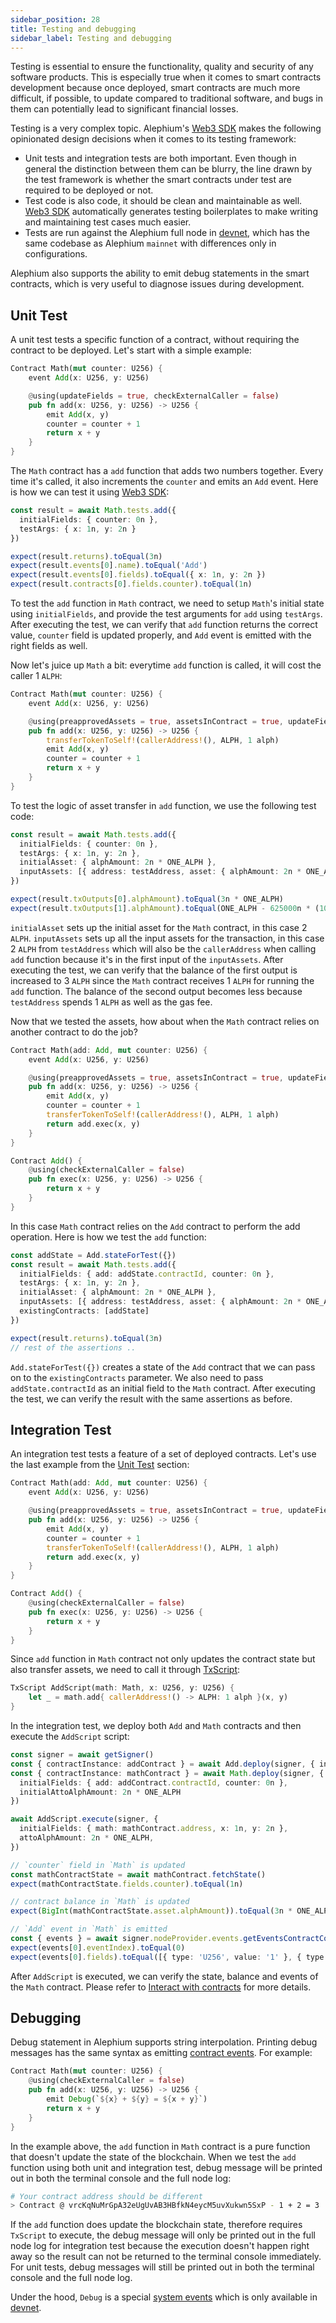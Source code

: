 ```yaml
---
sidebar_position: 28
title: Testing and debugging
sidebar_label: Testing and debugging
---
```


Testing is essential to ensure the functionality, quality and security
of any software products. This is especially true when it comes to
smart contracts development because once deployed, smart contracts are
much more difficult, if possible, to update compared to traditional
software, and bugs in them can potentially lead to significant
financial losses.

Testing is a very complex topic. Alephium's [Web3
SDK](/dapps/alephium-web3) makes the following opinionated design
decisions when it comes to its testing framework:

- Unit tests and integration tests are both important. Even though in
  general the distinction between them can be blurry, the line drawn
  by the test framework is whether the smart contracts under test are
  required to be deployed or not.
- Test code is also code, it should be clean and maintainable as
  well. [Web3 SDK](/dapps/alephium-web3) automatically generates
  testing boilerplates to make writing and maintaining test cases much
  easier.
- Tests are run against the Alephium full node in
  [devnet](/full-node/devnet), which has the same codebase as
  Alephium `mainnet` with differences only in configurations.

Alephium also supports the ability to emit debug statements in the
smart contracts, which is very useful to diagnose issues during
development.

## Unit Test

A unit test tests a specific function of a contract, without requiring
the contract to be deployed. Let's start with a simple example:

```rust
Contract Math(mut counter: U256) {
    event Add(x: U256, y: U256)

    @using(updateFields = true, checkExternalCaller = false)
    pub fn add(x: U256, y: U256) -> U256 {
        emit Add(x, y)
        counter = counter + 1
        return x + y
    }
}
```

The `Math` contract has a `add` function that adds two numbers
together. Every time it's called, it also increments the `counter` and
emits an `Add` event. Here is how we can test it using [Web3
SDK](/dapps/alephium-web3):

```typescript
const result = await Math.tests.add({
  initialFields: { counter: 0n },
  testArgs: { x: 1n, y: 2n }
})

expect(result.returns).toEqual(3n)
expect(result.events[0].name).toEqual('Add')
expect(result.events[0].fields).toEqual({ x: 1n, y: 2n })
expect(result.contracts[0].fields.counter).toEqual(1n)
```

To test the `add` function in `Math` contract, we need to setup
`Math`'s initial state using `initialFields`, and provide the
test arguments for `add` using `testArgs`. After executing the test,
we can verify that `add` function returns the correct value, `counter`
field is updated properly, and `Add` event is emitted with the right
fields as well.

Now let's juice up `Math` a bit: everytime `add` function is called,
it will cost the caller 1 `ALPH`:

```rust
Contract Math(mut counter: U256) {
    event Add(x: U256, y: U256)

    @using(preapprovedAssets = true, assetsInContract = true, updateFields = true, checkExternalCaller = false)
    pub fn add(x: U256, y: U256) -> U256 {
        transferTokenToSelf!(callerAddress!(), ALPH, 1 alph)
        emit Add(x, y)
        counter = counter + 1
        return x + y
    }
}
```

To test the logic of asset transfer in `add` function, we use the
following test code:

```typescript
const result = await Math.tests.add({
  initialFields: { counter: 0n },
  testArgs: { x: 1n, y: 2n },
  initialAsset: { alphAmount: 2n * ONE_ALPH },
  inputAssets: [{ address: testAddress, asset: { alphAmount: 2n * ONE_ALPH } }]
})

expect(result.txOutputs[0].alphAmount).toEqual(3n * ONE_ALPH)
expect(result.txOutputs[1].alphAmount).toEqual(ONE_ALPH - 625000n * (10n ** 11n))
```
`initialAsset` sets up the initial asset for the `Math` contract, in this
case 2 `ALPH`. `inputAssets` sets up all the input assets for the
transaction, in this case 2 `ALPH` from `testAddress` which will also
be the `callerAddress` when calling `add` function because it's in the
first input of the `inputAssets`. After executing the test, we can
verify that the balance of the first output is increased to 3 `ALPH` since
the `Math` contract receives 1 `ALPH` for running the `add` function. The
balance of the second output becomes less because `testAddress` spends
1 `ALPH` as well as the gas fee.

Now that we tested the assets, how about when the `Math` contract
relies on another contract to do the job?

```rust
Contract Math(add: Add, mut counter: U256) {
    event Add(x: U256, y: U256)

    @using(preapprovedAssets = true, assetsInContract = true, updateFields = true, checkExternalCaller = false)
    pub fn add(x: U256, y: U256) -> U256 {
        emit Add(x, y)
        counter = counter + 1
        transferTokenToSelf!(callerAddress!(), ALPH, 1 alph)
        return add.exec(x, y)
    }
}

Contract Add() {
    @using(checkExternalCaller = false)
    pub fn exec(x: U256, y: U256) -> U256 {
        return x + y
    }
}
```
In this case `Math` contract relies on the `Add` contract to perform
the add operation. Here is how we test the `add` function:

```typescript
const addState = Add.stateForTest({})
const result = await Math.tests.add({
  initialFields: { add: addState.contractId, counter: 0n },
  testArgs: { x: 1n, y: 2n },
  initialAsset: { alphAmount: 2n * ONE_ALPH },
  inputAssets: [{ address: testAddress, asset: { alphAmount: 2n * ONE_ALPH } }],
  existingContracts: [addState]
})

expect(result.returns).toEqual(3n)
// rest of the assertions ..
```
`Add.stateForTest({})` creates a state of the `Add` contract that we
can pass on to the `existingContracts` parameter. We also need to pass
`addState.contractId` as an initial field to the `Math` contract. After
executing the test, we can verify the result with the same assertions
as before.

## Integration Test

An integration test tests a feature of a set of deployed
contracts. Let's use the last example from the [Unit Test](#unit-test)
section:

```rust
Contract Math(add: Add, mut counter: U256) {
    event Add(x: U256, y: U256)

    @using(preapprovedAssets = true, assetsInContract = true, updateFields = true, checkExternalCaller = false)
    pub fn add(x: U256, y: U256) -> U256 {
        emit Add(x, y)
        counter = counter + 1
        transferTokenToSelf!(callerAddress!(), ALPH, 1 alph)
        return add.exec(x, y)
    }
}

Contract Add() {
    @using(checkExternalCaller = false)
    pub fn exec(x: U256, y: U256) -> U256 {
        return x + y
    }
}
```
Since `add` function in `Math` contract not only updates the contract
state but also transfer assets, we need to call it through
[TxScript](/dapps/programming-model#txscript):

```rust
TxScript AddScript(math: Math, x: U256, y: U256) {
    let _ = math.add{ callerAddress!() -> ALPH: 1 alph }(x, y)
}
```
In the integration test, we deploy both `Add` and `Math` contracts and
then execute the `AddScript` script:

```typescript
const signer = await getSigner()
const { contractInstance: addContract } = await Add.deploy(signer, { initialFields: {} })
const { contractInstance: mathContract } = await Math.deploy(signer, {
  initialFields: { add: addContract.contractId, counter: 0n },
  initialAttoAlphAmount: 2n * ONE_ALPH
})

await AddScript.execute(signer, {
  initialFields: { math: mathContract.address, x: 1n, y: 2n },
  attoAlphAmount: 2n * ONE_ALPH,
})

// `counter` field in `Math` is updated
const mathContractState = await mathContract.fetchState()
expect(mathContractState.fields.counter).toEqual(1n)

// contract balance in `Math` is updated
expect(BigInt(mathContractState.asset.alphAmount)).toEqual(3n * ONE_ALPH)

// `Add` event in `Math` is emitted
const { events } = await signer.nodeProvider.events.getEventsContractContractaddress(mathContract.address, { start: 0 })
expect(events[0].eventIndex).toEqual(0)
expect(events[0].fields).toEqual([{ type: 'U256', value: '1' }, { type: 'U256', value: '2' }])
```

After `AddScript` is executed, we can verify the state, balance and
events of the `Math` contract. Please refer to [Interact with
contracts](/dapps/interact-with-contracts) for more details.

## Debugging

Debug statement in Alephium supports string interpolation. Printing
debug messages has the same syntax as emitting [contract
events](/dapps/events#contract-events). For example:

```rust
Contract Math(mut counter: U256) {
    @using(checkExternalCaller = false)
    pub fn add(x: U256, y: U256) -> U256 {
        emit Debug(`${x} + ${y} = ${x + y}`)
        return x + y
    }
}
```
In the example above, the `add` function in `Math` contract is a pure
function that doesn't update the state of the blockchain. When we test
the `add` function using both unit and integration test, debug message
will be printed out in both the terminal console and the full node log:

```bash
# Your contract address should be different
> Contract @ vrcKqNuMrGpA32eUgUvAB3HBfkN4eycM5uvXukwn5SxP - 1 + 2 = 3
```

If the `add` function does update the blockchain state, therefore
requires `TxScript` to execute, the debug message will only be
printed out in the full node log for integration test because the
execution doesn't happen right away so the result can not be returned
to the terminal console immediately. For unit tests, debug messages
will still be printed out in both the terminal console and the full
node log.

Under the hood, `Debug` is a special [system
events](/dapps/events#system-events) which is only available in
[devnet](/full-node/devnet).
